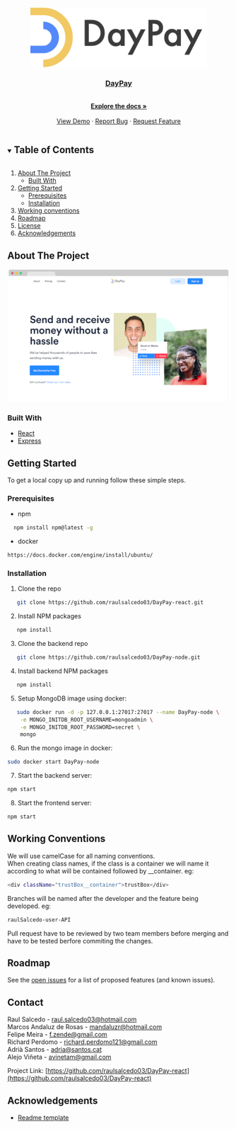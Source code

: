 <!--
*** Thanks for checking out the Best-README-Template. If you have a suggestion
*** that would make this better, please fork the repo and create a pull request
*** or simply open an issue with the tag "enhancement".
*** Thanks again! Now go create something AMAZING! : D
***
***
***
*** To avoid retyping too much info. Do a search and replace for the following:
*** raulsalcedo03, DayPay-react, twitter_handle, email, DayPay, project_description
-->

<!-- PROJECT SHIELDS -->
<!--
*** I'm using markdown "reference style" links for readability.
*** Reference links are enclosed in brackets [ ] instead of parentheses ( ).
*** See the bottom of this document for the declaration of the reference variables
*** for contributors-url, forks-url, etc. This is an optional, concise syntax you may use.
*** https://www.markdownguide.org/basic-syntax/#reference-style-links
-->
<!-- PROJECT LOGO -->
<br />
<p align="center">
  <a href="https://github.com/raulsalcedo03/DayPay-react" />
  <img src="images/logo.png" alt="Logo" width="400" height="135">

  <h3 align="center">DayPay</h3>

  <p align="center">
    <br />
    <a href="https://github.com/raulsalcedo03/DayPay-react"><strong>Explore the docs »</strong></a>
    <br />
    <br />
    <a href="https://github.com/raulsalcedo03/DayPay-react">View Demo</a>
    ·
    <a href="https://github.com/raulsalcedo03/DayPay-react/issues">Report Bug</a>
    ·
    <a href="https://github.com/raulsalcedo03/DayPay-react/issues">Request Feature</a>

  </p>
</p>

<!-- TABLE OF CONTENTS -->
<details open="open">
  <summary><h2 style="display: inline-block">Table of Contents</h2></summary>
  <ol>
    <li>
      <a href="#about-the-project">About The Project</a>
      <ul>
        <li><a href="#built-with">Built With</a></li>
      </ul>
    </li>
    <li>
      <a href="#getting-started">Getting Started</a>
      <ul>
        <li><a href="#prerequisites">Prerequisites</a></li>
        <li><a href="#installation">Installation</a></li>
      </ul>
    </li>
    <li><a href="#working-conventions">Working conventions</a></li>
    <li><a href="#roadmap">Roadmap</a></li>
    <li><a href="#license">License</a></li>
    <li><a href="#acknowledgements">Acknowledgements</a></li>

  </ol>
</details>

<!-- ABOUT THE PROJECT -->

## About The Project

<p align="center">
  <img src="images/screenshot.png" alt="screenshot">
</p>

### Built With

* [React](https://reactjs.org/)
* [Express](https://expressjs.com/)

<!-- GETTING STARTED -->

## Getting Started

To get a local copy up and running follow these simple steps.

### Prerequisites

* npm

  

``` sh
  npm install npm@latest -g
  ```

* docker

``` sh
https://docs.docker.com/engine/install/ubuntu/
```

### Installation

1. Clone the repo

   

``` sh
   git clone https://github.com/raulsalcedo03/DayPay-react.git
   ```

2. Install NPM packages

   

``` sh
   npm install
   ```

3. Clone the backend repo

   

``` sh
   git clone https://github.com/raulsalcedo03/DayPay-node.git
   ```

4. Install backend NPM packages

   

``` sh
   npm install
   ```

5. Setup MongoDB image using docker:

   

``` sh
   sudo docker run -d -p 127.0.0.1:27017:27017 --name DayPay-node \
    -e MONGO_INITDB_ROOT_USERNAME=mongoadmin \
    -e MONGO_INITDB_ROOT_PASSWORD=secret \
    mongo
   ```

6. Run the mongo image in docker:

``` sh
sudo docker start DayPay-node
```

7. Start the backend server:

``` sh
npm start
```

8. Start the frontend server:

``` sh
npm start
```

   

<!-- USAGE EXAMPLES -->

<!-- ## Usage -->

<!-- WORK CONVENTIONS -->

## Working Conventions
We will use camelCase for all naming conventions.
</br>
When creating class names, if the class is a container we will name it according to what will be contained followed by __container. eg:
```sh
<div className="trustBox__container">trustBox</div>
```
Branches will be named after the developer and the feature being developed. eg:
```sh
raulSalcedo-user-API
```
Pull request have to be reviewed by two team members before merging and have to be tested berfore commiting the changes.



<!-- ROADMAP -->

## Roadmap

See the [open issues](https://github.com/raulsalcedo03/DayPay-react/issues) for a list of proposed features (and known issues).

<!-- CONTRIBUTING -->

<!-- LICENSE -->


<!-- CONTACT -->

## Contact

Raul Salcedo - raul.salcedo03@hotmail.com
</br>
Marcos Andaluz de Rosas - mandaluzr@hotmail.com
</br>
Felipe Meira - f.zende@gmail.com
</br>
Richard Perdomo - richard.perdomo121@gmail.com
</br>
Adrià Santos - adria@santos.cat
</br>
Alejo Viñeta - avinetam@gmail.com

Project Link: [https://github.com/raulsalcedo03/DayPay-react](https://github.com/raulsalcedo03/DayPay-react)

<!-- ACKNOWLEDGEMENTS -->

## Acknowledgements

* [Readme template](https://github.com/othneildrew/Best-README-Template)

<!-- MARKDOWN LINKS & IMAGES -->
<!-- https://www.markdownguide.org/basic-syntax/#reference-style-links -->
[contributors-shield]: https://img.shields.io/github/contributors/raulsalcedo03/repo.svg?style=for-the-badge
[contributors-url]: https://github.com/raulsalcedo03/repo/graphs/contributors
[forks-shield]: https://img.shields.io/github/forks/raulsalcedo03/repo.svg?style=for-the-badge
[forks-url]: https://github.com/raulsalcedo03/repo/network/members
[stars-shield]: https://img.shields.io/github/stars/raulsalcedo03/repo.svg?style=for-the-badge
[stars-url]: https://github.com/raulsalcedo03/repo/stargazers
[issues-shield]: https://img.shields.io/github/issues/raulsalcedo03/repo.svg?style=for-the-badge
[issues-url]: https://github.com/raulsalcedo03/repo/issues
[license-shield]: https://img.shields.io/github/license/raulsalcedo03/repo.svg?style=for-the-badge
[license-url]: https://github.com/raulsalcedo03/repo/blob/master/LICENSE.txt
[linkedin-shield]: https://img.shields.io/badge/-LinkedIn-black.svg?style=for-the-badge&logo=linkedin&colorB=555
[linkedin-url]: https://linkedin.com/in/raulsalcedo03
